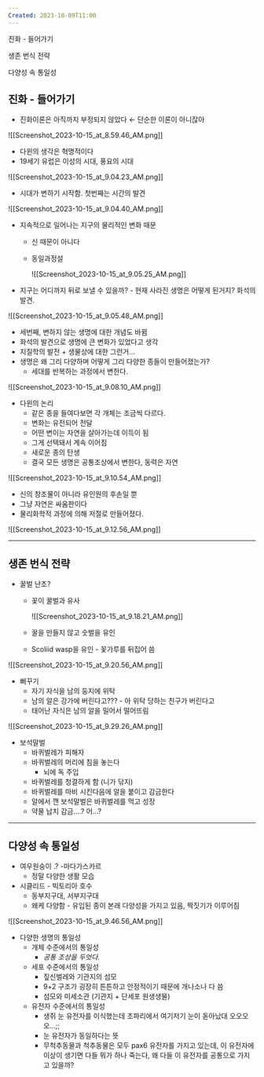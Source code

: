 ```yaml
---
Created: 2023-10-09T11:00
---
```

진화 - 들어가기

생존 번식 전략

다양성 속 통일성

## 진화 - 들어가기

- 진화이론은 아직까지 부정되지 않았다 ← 단순한 이론이 아니잖아

![[Screenshot_2023-10-15_at_8.59.46_AM.png]]

- 다윈의 생각은 혁명적이다
- 19세기 유럽은 이성의 시대, 풍요의 시대

![[Screenshot_2023-10-15_at_9.04.23_AM.png]]

- 시대가 변하기 시작함. 첫번째는 시간의 발견

![[Screenshot_2023-10-15_at_9.04.40_AM.png]]

- 지속적으로 일어나는 지구의 물리적인 변화 때문
    - 신 때문이 아니다
    - 동일과정설
        
        ![[Screenshot_2023-10-15_at_9.05.25_AM.png]]
        
- 지구는 어디까지 뒤로 보낼 수 있을까? - 현재 사라진 생명은 어떻게 된거지? 화석의 발견.

![[Screenshot_2023-10-15_at_9.05.48_AM.png]]

- 세번째, 변하지 않는 생명에 대한 개념도 바뀜
- 화석의 발견으로 생명에 큰 변화가 있었다고 생각
- 지질학의 발전 + 생물상에 대한 그런거…
- 생명은 왜 그리 다양하며 어떻게 그리 다양한 종들이 만들어졌는가?
    - 세대를 반복하는 과정에서 변한다.

![[Screenshot_2023-10-15_at_9.08.10_AM.png]]

- 다윈의 논리
    - 같은 종을 들여다보면 각 개체는 조금씩 다르다.
    - 변화는 유전되어 전달
    - 어떤 변이는 자연을 살아가는데 이득이 됨
    - 그게 선택돼서 계속 이어짐
    - 새로운 종의 탄생
    - 결국 모든 생명은 공통조상에서 변한다, 동력은 자연

![[Screenshot_2023-10-15_at_9.10.54_AM.png]]

- 신의 창조물이 아니라 유인원의 후손일 뿐
- 그냥 자연은 싸움판이다
- 물리화학적 과정에 의해 저절로 만들어졌다.

![[Screenshot_2023-10-15_at_9.12.56_AM.png]]

---

## 생존 번식 전략

- 꿀벌 난초?
    - 꽃이 꿀벌과 유사
        
        ![[Screenshot_2023-10-15_at_9.18.21_AM.png]]
        
    - 꿀을 만들지 않고 숫벌을 유인
    - Scoliid wasp을 유인 - 꽃가루를 뒤집어 씀

![[Screenshot_2023-10-15_at_9.20.56_AM.png]]

- 뻐꾸기
    - 자기 자식을 남의 둥지에 위탁
    - 남의 알은 강가에 버린다고??? - 아 위탁 당하는 친구가 버린다고
    - 태어난 자식은 남의 알을 밀어서 떨어뜨림

![[Screenshot_2023-10-15_at_9.29.26_AM.png]]

- 보석말벌
    - 바퀴벌레가 피해자
    - 바퀴벌레의 머리에 침을 놓는다
        - 뇌에 독 주입
    - 바퀴벌레를 청결하게 함 (니가 닦지)
    - 바퀴벌레를 마비 시킨다음에 알을 붙이고 감금한다
    - 알에서 깬 보석말벌은 바퀴벌레를 먹고 성장
    - 약물 납치 감금….? 어…?

---

## 다양성 속 통일성

- 여우원숭이 .? -마다가스카르
    - 정말 다양한 생활 모습
- 시클리드 - 빅토리아 호수
    - 동부지구대, 서부지구대
    - 왜케 다양함 - 유입된 종이 본래 다양성을 가지고 있음, 짝짓기가 이루어짐

![[Screenshot_2023-10-15_at_9.46.56_AM.png]]

- 다양한 생명의 통일성
    - 개체 수준에서의 통일성
        - _공통 조상을 두엇다._
    - 세포 수준에서의 통일성
        - 짚신벌레와 기관지의 섬모
        - 9+2 구조가 굉장히 튼튼하고 안정적이기 때문에 개나소나 다 씀
        - 섬모와 미세소관 (기관지 + 단세포 원생생물)
    - 유전자 수준에서의 통일성
        - 생쥐 눈 유전자를 이식했는데 초파리에서 여기저기 눈이 돋아났대 오오오오…;;
        - 눈 유전자가 동일하다는 뜻
        - 무척추동물과 척추동물은 모두 pax6 유전자를 가지고 있는데, 이 유전자에 이상이 생기면 다들 뭐가 하나 죽는다, 왜 다들 이 유전자를 공통으로 가지고 있을까?